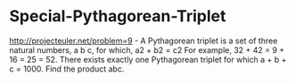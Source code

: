 Special-Pythagorean-Triplet
===========================

http://projecteuler.net/problem=9  -  A Pythagorean triplet is a set of three natural numbers, a  b  c, for which,  a2 + b2 = c2 For example, 32 + 42 = 9 + 16 = 25 = 52.  There exists exactly one Pythagorean triplet for which a + b + c = 1000. Find the product abc.